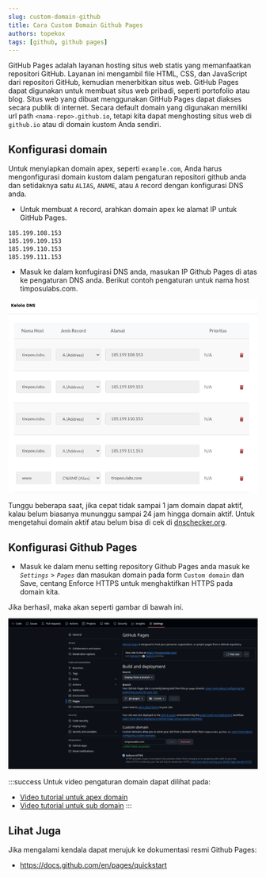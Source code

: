 ```yaml
---
slug: custom-domain-github
title: Cara Custom Domain Github Pages
authors: topekox
tags: [github, github pages]
---
```


GitHub Pages adalah layanan hosting situs web statis yang memanfaatkan repositori GitHub. Layanan ini mengambil file HTML, CSS, dan JavaScript dari repositori GitHub, kemudian menerbitkan situs web. GitHub Pages dapat digunakan untuk membuat situs web pribadi, seperti portofolio atau blog. Situs web yang dibuat menggunakan GitHub Pages dapat diakses secara publik di internet. Secara default domain yang digunakan memiliki url path `<nama-repo>.github.io`, tetapi kita dapat menghosting situs web di `github.io` atau di domain kustom Anda sendiri. 

<!--truncate-->

## Konfigurasi domain

Untuk menyiapkan domain apex, seperti `example.com`, Anda harus mengonfigurasi domain kustom dalam pengaturan repositori github anda dan setidaknya satu `ALIAS`, `ANAME`, atau `A` record dengan konfigurasi DNS anda.

* Untuk membuat `A` record, arahkan domain apex ke alamat IP untuk GitHub Pages.

```
185.199.108.153
185.199.109.153
185.199.110.153
185.199.111.153
```

* Masuk ke dalam konfugirasi DNS anda, masukan IP Github Pages di atas ke pengaturan DNS anda. Berikut contoh pengaturan untuk nama host timposulabs.com.

!["Konfigurasi DNS"](/img/general/github-pages1.png)

Tunggu beberapa saat, jika cepat tidak sampai 1 jam domain dapat aktif, kalau belum biasanya mununggu sampai 24 jam hingga domain aktif. Untuk mengetahui domain aktif atau belum bisa di cek di [dnschecker.org](https://dnschecker.org/).

## Konfigurasi Github Pages

* Masuk ke dalam menu setting repository Github Pages anda masuk ke _`Settings`_ > _`Pages`_ dan masukan domain pada form `Custom domain` dan Save, centang Enforce HTTPS untuk menghaktifkan HTTPS pada domain kita.

Jika berhasil, maka akan seperti gambar di bawah ini.

!["Konfigurasi DNS"](/img/general/ghpages2.png)


:::success
Untuk video pengaturan domain dapat dilihat pada:

* [Video tutorial untuk apex domain](https://www.youtube.com/watch?v=uh0yu7kxijQ)
* [Video tutorial untuk sub domain](https://www.youtube.com/watch?v=JqwjVIGJQ10)
:::

## Lihat Juga

Jika mengalami kendala dapat merujuk ke dokumentasi resmi Github Pages:

* https://docs.github.com/en/pages/quickstart
